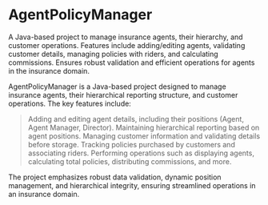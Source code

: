 # AgentPolicyManager
A Java-based project to manage insurance agents, their hierarchy, and customer operations. Features include adding/editing agents, validating customer details, managing policies with riders, and calculating commissions. Ensures robust validation and efficient operations for agents in the insurance domain.

AgentPolicyManager is a Java-based project designed to manage insurance agents, their hierarchical reporting structure, and customer operations. The key features include:

> Adding and editing agent details, including their positions (Agent, Agent Manager, Director).
> Maintaining hierarchical reporting based on agent positions.
> Managing customer information and validating details before storage.
> Tracking policies purchased by customers and associating riders.
> Performing operations such as displaying agents, calculating total policies, distributing commissions, and more.

The project emphasizes robust data validation, dynamic position management, and hierarchical integrity, ensuring streamlined operations in an insurance domain.

